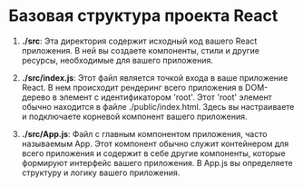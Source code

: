 # Базовая структура проекта React

1. **./src**: Эта директория содержит исходный код вашего React приложения. В ней вы создаете компоненты, стили и другие ресурсы, необходимые для вашего приложения.

2. **./src/index.js**: Этот файл является точкой входа в ваше приложение React. В нем происходит рендеринг всего приложения в DOM-дерево в элемент с идентификатором 'root'. Этот 'root' элемент обычно находится в файле ./public/index.html. Здесь вы настраиваете и подключаете корневой компонент вашего приложения.

3. **./src/App.js**: Файл с главным компонентом приложения, часто называемым App. Этот компонент обычно служит контейнером для всего приложения и содержит в себе другие компоненты, которые формируют интерфейс вашего приложения. В App.js вы определяете структуру и логику вашего приложения.
